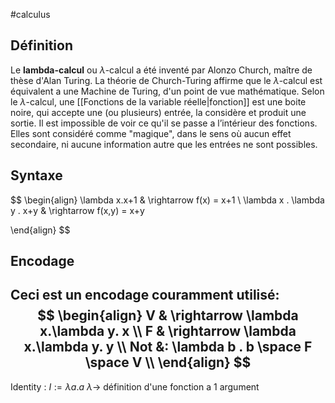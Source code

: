 #calculus 
## Définition
Le **lambda-calcul** ou $\lambda$-calcul a été inventé par Alonzo Church, maître de thèse d'Alan Turing. La théorie de Church-Turing affirme que le $\lambda$-calcul est équivalent a une Machine de Turing, d'un point de vue mathématique. 
Selon le $\lambda$-calcul, une [[Fonctions de la variable réelle|fonction]] est une boite noire, qui accepte une (ou plusieurs) entrée, la considère et produit une sortie. Il est impossible de voir ce qu'il se passe a l’intérieur des fonctions. Elles sont considéré comme "magique", dans le sens où aucun effet secondaire, ni aucune information autre que les entrées ne sont possibles. 

## Syntaxe
$$
\begin{align}
\lambda x.x+1 & \rightarrow f(x) = x+1 \\
\lambda x . \lambda y . x+y & \rightarrow f(x,y) = x+y

\end{align}
$$
## Encodage
Ceci est un encodage couramment utilisé:
$$
\begin{align}
V & \rightarrow \lambda x.\lambda y. x  \\
F & \rightarrow \lambda x.\lambda y. y \\
Not &: \lambda b . b \space F \space V \\
\end{align}
$$
---
Identity : $I := \lambda a.a$
$\lambda \rightarrow$ définition d'une fonction a 1 argument 
